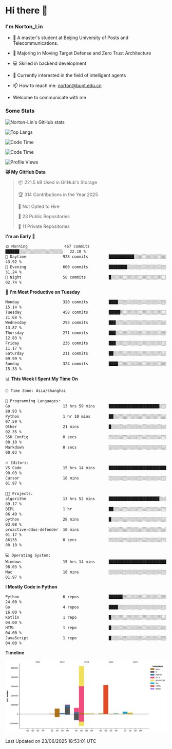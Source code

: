 
# Hi there 👋

### I'm Norton_Lin
- 🏫 A master's student at Beijing University of Posts and Telecommunications.
- 🌱 Majoring in Moving Target Defense and Zero Trust Architecture
- 💻 Skilled in backend development
- 🤖 Currently interested in the field of intelligent agents
- 📫 How to reach me: [norton@bupt.edu.cn](mailto:norton@bupt.edu.cn)

- Welcome to communicate with me

### Some Stats
![Norton-Lin's GitHub stats](https://github-readme-stats.vercel.app/api?username=Norton-Lin&count_private=true&show_icons=true&theme=radical)

![Top Langs](https://github-readme-stats.vercel.app/api/top-langs/?username=Norton-Lin&langs_count=10&layout=compact)

![Code Time](https://github-readme-stats.vercel.app/api/wakatime?username=Norton_Lin)

<!--START_SECTION:waka-->
![Code Time](http://img.shields.io/badge/Code%20Time-999%20hrs%202%20mins-blue)

![Profile Views](http://img.shields.io/badge/Profile%20Views-0-blue)

**🐱 My GitHub Data** 

> 📦 221.5 kB Used in GitHub's Storage 
 > 
> 🏆 314 Contributions in the Year 2025
 > 
> 🚫 Not Opted to Hire
 > 
> 📜 23 Public Repositories 
 > 
> 🔑 11 Private Repositories 
 > 
**I'm an Early 🐤** 

```text
🌞 Morning                467 commits         ██████░░░░░░░░░░░░░░░░░░░   22.10 % 
🌆 Daytime                928 commits         ███████████░░░░░░░░░░░░░░   43.92 % 
🌃 Evening                660 commits         ████████░░░░░░░░░░░░░░░░░   31.24 % 
🌙 Night                  58 commits          █░░░░░░░░░░░░░░░░░░░░░░░░   02.74 % 
```
📅 **I'm Most Productive on Tuesday** 

```text
Monday                   320 commits         ████░░░░░░░░░░░░░░░░░░░░░   15.14 % 
Tuesday                  458 commits         █████░░░░░░░░░░░░░░░░░░░░   21.68 % 
Wednesday                293 commits         ███░░░░░░░░░░░░░░░░░░░░░░   13.87 % 
Thursday                 271 commits         ███░░░░░░░░░░░░░░░░░░░░░░   12.83 % 
Friday                   236 commits         ███░░░░░░░░░░░░░░░░░░░░░░   11.17 % 
Saturday                 211 commits         ██░░░░░░░░░░░░░░░░░░░░░░░   09.99 % 
Sunday                   324 commits         ████░░░░░░░░░░░░░░░░░░░░░   15.33 % 
```


📊 **This Week I Spent My Time On** 

```text
🕑︎ Time Zone: Asia/Shanghai

💬 Programming Languages: 
Go                       13 hrs 59 mins      ██████████████████████░░░   89.93 % 
Python                   1 hr 10 mins        ██░░░░░░░░░░░░░░░░░░░░░░░   07.59 % 
Other                    21 mins             █░░░░░░░░░░░░░░░░░░░░░░░░   02.35 % 
SSH Config               0 secs              ░░░░░░░░░░░░░░░░░░░░░░░░░   00.10 % 
Markdown                 0 secs              ░░░░░░░░░░░░░░░░░░░░░░░░░   00.03 % 

🔥 Editors: 
VS Code                  15 hrs 14 mins      █████████████████████████   98.03 % 
Cursor                   18 mins             ░░░░░░░░░░░░░░░░░░░░░░░░░   01.97 % 

🐱‍💻 Projects: 
algorithm                13 hrs 52 mins      ██████████████████████░░░   89.17 % 
BEPL                     1 hr                ██░░░░░░░░░░░░░░░░░░░░░░░   06.49 % 
python                   28 mins             █░░░░░░░░░░░░░░░░░░░░░░░░   03.08 % 
proactive-ddos-defender  10 mins             ░░░░░░░░░░░░░░░░░░░░░░░░░   01.17 % 
86135                    0 secs              ░░░░░░░░░░░░░░░░░░░░░░░░░   00.10 % 

💻 Operating System: 
Windows                  15 hrs 14 mins      █████████████████████████   98.03 % 
Mac                      18 mins             ░░░░░░░░░░░░░░░░░░░░░░░░░   01.97 % 
```

**I Mostly Code in Python** 

```text
Python                   6 repos             ██████░░░░░░░░░░░░░░░░░░░   24.00 % 
Go                       4 repos             ████░░░░░░░░░░░░░░░░░░░░░   16.00 % 
Kotlin                   1 repo              █░░░░░░░░░░░░░░░░░░░░░░░░   04.00 % 
HTML                     1 repo              █░░░░░░░░░░░░░░░░░░░░░░░░   04.00 % 
JavaScript               1 repo              █░░░░░░░░░░░░░░░░░░░░░░░░   04.00 % 
```



**Timeline**

![Lines of Code chart](https://raw.githubusercontent.com/Norton-Lin/Norton-Lin/main/assets/bar_graph.png)


 Last Updated on 23/06/2025 18:53:01 UTC
<!--END_SECTION:waka-->
